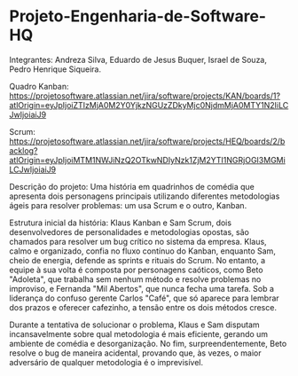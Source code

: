 # Projeto-Engenharia-de-Software-HQ

Integrantes:
Andreza Silva,
Eduardo de Jesus Buquer,
Israel de Souza,
Pedro Henrique Siqueira.

Quadro Kanban: https://projetosoftware.atlassian.net/jira/software/projects/KAN/boards/1?atlOrigin=eyJpIjoiZTIzMjA0M2Y0YjkzNGUzZDkyMjc0NjdmMjA0MTY1N2IiLCJwIjoiaiJ9

Scrum: https://projetosoftware.atlassian.net/jira/software/projects/HEQ/boards/2/backlog?atlOrigin=eyJpIjoiMTM1NWJiNzQ2OTkwNDIyNzk1ZjM2YTI1NGRjOGI3MGMiLCJwIjoiaiJ9

Descrição do projeto: Uma história em quadrinhos de comédia que apresenta dois personagens principais utilizando diferentes metodologias ágeis para resolver problemas: um usa Scrum e o outro, Kanban.

Estrutura inicial da história:
Klaus Kanban e Sam Scrum, dois desenvolvedores de personalidades e metodologias opostas, são chamados para resolver um bug crítico no sistema da empresa. Klaus, calmo e organizado, confia no fluxo contínuo do Kanban, enquanto Sam, cheio de energia, defende as sprints e rituais do Scrum. No entanto, a equipe à sua volta é composta por personagens caóticos, como Beto "Adoleta", que trabalha sem nenhum método e resolve problemas no improviso, e Fernanda "Mil Abertos", que nunca fecha uma tarefa. Sob a liderança do confuso gerente Carlos "Café", que só aparece para lembrar dos prazos e oferecer cafezinho, a tensão entre os dois métodos cresce.

Durante a tentativa de solucionar o problema, Klaus e Sam disputam incansavelmente sobre qual metodologia é mais eficiente, gerando um ambiente de comédia e desorganização. No fim, surpreendentemente, Beto resolve o bug de maneira acidental, provando que, às vezes, o maior adversário de qualquer metodologia é o imprevisível.


